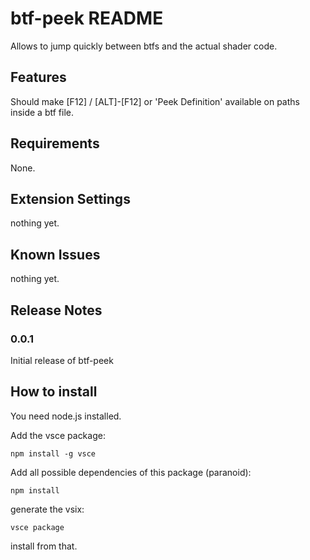 # btf-peek README

Allows to jump quickly between btfs and the actual shader code.

## Features

Should make [F12] / [ALT]-[F12] or 'Peek Definition' available on paths inside a btf file.

## Requirements

None.

## Extension Settings

nothing yet.

## Known Issues

nothing yet.

## Release Notes

### 0.0.1

Initial release of btf-peek


## How to install

You need node.js installed.

Add the vsce package:

    npm install -g vsce

Add all possible dependencies of this package (paranoid):

    npm install

generate the vsix:

    vsce package

install from that.